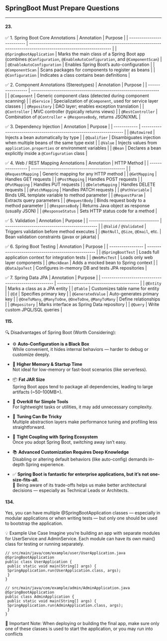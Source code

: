 ## SpringBoot Must Prepare Questions

---
#### 23.
✅ 1. Spring Boot Core Annotations
| Annotation                 | Purpose                                                                                                                 |
| -------------------------- | ----------------------------------------------------------------------------------------------------------------------- |
| `@SpringBootApplication`   | Marks the main class of a Spring Boot app (combines `@Configuration`, `@EnableAutoConfiguration`, and `@ComponentScan`) |
| `@EnableAutoConfiguration` | Enables Spring Boot’s auto-configuration                                                                                |
| `@ComponentScan`           | Scans packages for components to register as beans                                                                      |
| `@Configuration`           | Indicates a class contains bean definitions                                                                             |

✅ 2. Component Annotations (Stereotypes)
| Annotation        | Purpose                                                          |
| ----------------- | ---------------------------------------------------------------- |
| `@Component`      | Generic component class (detected during component scanning)     |
| `@Service`        | Specialization of `@Component`, used for service layer classes   |
| `@Repository`     | DAO layer; enables exception translation                         |
| `@Controller`     | MVC controller (typically returns views)                         |
| `@RestController` | Combination of `@Controller` + `@ResponseBody`, returns JSON/XML |

✅ 3. Dependency Injection
| Annotation   | Purpose                                                               |
| ------------ | --------------------------------------------------------------------- |
| `@Autowired` | Injects a bean automatically by type                                  |
| `@Qualifier` | Disambiguates injection when multiple beans of the same type exist    |
| `@Value`     | Injects values from `application.properties` or environment variables |
| `@Bean`      | Declares a bean explicitly inside a `@Configuration` class            |

✅ 4. Web / REST Mapping Annotations
| Annotation        | HTTP Method                                     |
| ----------------- | ----------------------------------------------- |
| `@RequestMapping` | Generic mapping for any HTTP method             |
| `@GetMapping`     | Handles GET requests                            |
| `@PostMapping`    | Handles POST requests                           |
| `@PutMapping`     | Handles PUT requests                            |
| `@DeleteMapping`  | Handles DELETE requests                         |
| `@PatchMapping`   | Handles PATCH requests                          |
| `@PathVariable`   | Binds URL template variable to method parameter |
| `@RequestParam`   | Extracts query parameters                       |
| `@RequestBody`    | Binds request body to a method parameter        |
| `@ResponseBody`   | Returns Java object as response (usually JSON)  |
| `@ResponseStatus` | Sets HTTP status code for a method              |

✅ 5. Validation
| Annotation                          | Purpose                                        |
| ----------------------------------- | ---------------------------------------------- |
| `@Valid` / `@Validated`             | Triggers validation before method executes     |
| `@NotNull`, `@Size`, `@Email`, etc. | Bean validation constraints (javax or jakarta) |

✅ 6. Spring Boot Testing
| Annotation        | Purpose                                              |
| ----------------- | ---------------------------------------------------- |
| `@SpringBootTest` | Loads full application context for integration tests |
| `@WebMvcTest`     | Loads only web layer components                      |
| `@MockBean`       | Adds a mocked bean to Spring context                 |
| `@DataJpaTest`    | Configures in-memory DB and tests JPA repositories   |

✅ 7. Spring Data JPA
| Annotation                                             | Purpose                                   |
| ------------------------------------------------------ | ----------------------------------------- |
| `@Entity`                                              | Marks a class as a JPA entity             |
| `@Table`                                               | Customizes table name for entity          |
| `@Id`                                                  | Specifies primary key                     |
| `@GeneratedValue`                                      | Auto-generates primary key                |
| `@OneToMany`, `@ManyToOne`, `@OneToOne`, `@ManyToMany` | Define relationships                      |
| `@Repository`                                          | Marks interface as Spring Data repository |
| `@Query`                                               | Write custom JPQL/SQL queries             |

#### 115. 
🔍 Disadvantages of Spring Boot (Worth Considering):
- ⚙️ **Auto-Configuration is a Black Box**  
  While convenient, it hides internal behaviors — harder to debug or customize deeply.

- 🐘 **Higher Memory & Startup Time**  
  Not ideal for low-memory or fast-boot scenarios (like serverless).

- 📦 **Fat JAR Size**  
  Spring Boot apps tend to package all dependencies, leading to large artifacts (~50–100MB+).

- 🧰 **Overkill for Simple Tools**  
  For lightweight tasks or utilities, it may add unnecessary complexity.

- 🧩 **Tuning Can Be Tricky**  
  Multiple abstraction layers make performance tuning and profiling less straightforward.

- 🔗 **Tight Coupling with Spring Ecosystem**  
  Once you adopt Spring Boot, switching away isn’t easy.

- 📚 **Advanced Customization Requires Deep Knowledge**  
  Disabling or altering default behaviors (like auto-config) demands in-depth Spring experience.

- ✅ **Spring Boot is fantastic for enterprise applications, but it’s not one-size-fits-all.**  
  🎯 Being aware of its trade-offs helps us make better architectural decisions — especially as Technical Leads or Architects.

#### 134. 
Yes, you can have multiple @SpringBootApplication classes — especially in modular applications or when writing tests — but only one should be used to bootstrap the application.

💡 Example Use Case
Imagine you’re building an app with separate modules for UserService and AdminService. Each module can have its own main() class for testing or running separately.
```
// src/main/java/com/example/user/UserApplication.java
@SpringBootApplication
public class UserApplication {
 public static void main(String[] args) {
 SpringApplication.run(UserApplication.class, args);
 }
}
```
```
// src/main/java/com/example/admin/AdminApplication.java
@SpringBootApplication
public class AdminApplication {
 public static void main(String[] args) {
 SpringApplication.run(AdminApplication.class, args);
 }
}
```

🔄 Important Note: When deploying or building the final app, make sure only one of these classes is used to start the application, or you may run into conflicts
